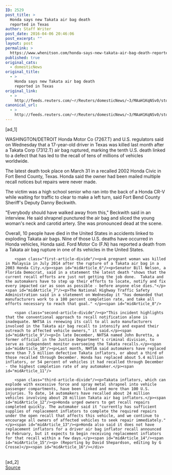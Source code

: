 ```yaml
---
ID: 2529
post_title: >
  Honda says new Takata air bag death
  reported in Texas
author: Staff Writer
post_date: 2016-04-06 20:46:06
post_excerpt: ""
layout: post
permalink: >
  https://www.whenitson.com/honda-says-new-takata-air-bag-death-reported-in-texas/
published: true
original_cats:
  - domesticNews
original_title:
  - >
    Honda says new Takata air bag death
    reported in Texas
original_link:
  - >
    http://feeds.reuters.com/~r/Reuters/domesticNews/~3/MAaH1KqNSv0/story01.htm
canonical_url:
  - >
    http://feeds.reuters.com/~r/Reuters/domesticNews/~3/MAaH1KqNSv0/story01.htm
---
```

 [ad_1]
<br><div id="articleText">
<span id="midArticle_start"/>

<span id="midArticle_0"/><span class="focusParagraph" readability="6"><p><span class="articleLocation">WASHINGTON/DETROIT</span> Honda Motor Co (<span id="symbol_7267.T_0">7267.T</span>) and U.S. regulators said on Wednesday that a 17-year-old driver in Texas was killed last month after a Takata Corp (<span id="symbol_7312.T_1">7312.T</span>) air bag ruptured, marking the tenth U.S. death linked to a defect that has led to the recall of tens of millions of vehicles worldwide.</p></span><span id="midArticle_1"/><p>The latest death took place on March 31 in a recalled 2002 Honda Civic in Fort Bend County, Texas. Honda said the owner had been mailed multiple recall notices but repairs were never made.</p><span id="midArticle_2"/><p>The victim was a high school senior who ran into the back of a Honda CR-V while waiting for traffic to clear to make a left turn, said Fort Bend County Sheriff's Deputy Danny Beckwith.</p><span id="midArticle_3"/><p>"Everybody should have walked away from this," Beckwith said in an interview. He said shrapnel punctured the air bag and sliced the young woman's neck and carotid artery. She was pronounced dead at the scene.</p><span id="midArticle_4"/><p>Overall, 10 people have died in the United States in accidents linked to exploding Takata air bags. Nine of those U.S. deaths have occurred in Honda vehicles, Honda said. Ford Motor Co (<span id="symbol_F.N_2">F.N</span>) has reported a death from a Takata air bag rupture in one of its vehicles in the United States. </p><span id="midArticle_5"/>
        
        <span class="first-article-divide"/><p>A pregnant woman was killed in Malaysia in July 2014 after the rupture of a Takata air bag in a 2003 Honda City.</p><span id="midArticle_6"/><p>Senator Bill Nelson, a Florida Democrat, said in a statement the latest death "shows that the current recall efforts are just not getting the job done.  Takata and the automakers have to step up their efforts to locate, notify and fix every impacted car as soon as possible - before anyone else dies."</p><span id="midArticle_7"/><p>The National Highway Traffic Safety Administration said in a statement on Wednesday it "has demanded that manufacturers work to a 100 percent completion rate, and take all efforts necessary to reach that goal." </p><span id="midArticle_8"/>
        
        <span class="second-article-divide"/><p>"This incident highlights that the conventional approach to recall notification alone is inadequate. NHTSA is renewing its call to all auto manufacturers involved in the Takata air bag recall to intensify and expand their outreach to affected vehicle owners," it said.</p><span id="midArticle_9"/><p>In late December, NHTSA named John Buretta, a former official in the Justice Department's criminal division, to serve as independent monitor overseeing the Takata recalls.</p><span id="midArticle_10"/><p>Last month, NHTSA said automakers have replaced more than 7.5 million defective Takata inflators, or about a third of those recalled through December. Honda has replaced about 5.4 million inflators, or 54 percent of vehicles it had recalled through December - the highest completion rate of any automaker.</p><span id="midArticle_11"/>
        
        <span class="third-article-divide"/><p>Takata inflators, which can explode with excessive force and spray metal shrapnel into vehicle passenger compartments, have been linked and more than 100 U.S. injuries. To date, 14 automakers have recalled about 24 million vehicles involving about 28 million Takata air bag inflators.</p><span id="midArticle_12"/><p>Honda urged owners to get recall repairs completed quickly. The automaker said it "currently has sufficient supplies of replacement inflators to complete the required repairs under the open recall that affects this vehicle, and we continue to encourage all owners of affected vehicles to seek repair immediately."</p><span id="midArticle_13"/><p>Honda also said it does not have replacement inflators for a driver air bag inflator recall announced in February, but it expects to begin receiving replacement inflators for that recall within a few days.</p><span id="midArticle_14"/><span id="midArticle_15"/><p> (Reporting by David Shepardson, editing by G Crosse)</p><span id="midArticle_16"/></div>
<br>[ad_2]
<br><a href="http://feeds.reuters.com/~r/Reuters/domesticNews/~3/MAaH1KqNSv0/story01.htm">Source </a>